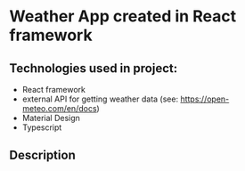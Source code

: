 # Weather App created in React framework 

## Technologies used in project:
* React framework
* external API for getting weather data (see: https://open-meteo.com/en/docs)
* Material Design
* Typescript

## Description
